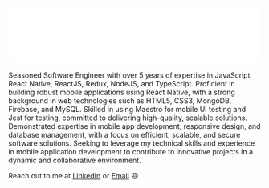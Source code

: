 ![](assets/main.svg)

Seasoned Software Engineer with over 5 years of expertise in JavaScript, React Native, ReactJS, Redux, NodeJS, and TypeScript.
Proficient in building robust mobile applications using React Native, with a strong background in web technologies such as
HTML5, CSS3, MongoDB, Firebase, and MySQL. Skilled in using Maestro for mobile UI testing and Jest for testing, committed to
delivering high-quality, scalable solutions. Demonstrated expertise in mobile app development, responsive design, and
database management, with a focus on efficient, scalable, and secure software solutions. Seeking to leverage my technical
skills and experience in mobile application development to contribute to innovative projects in a dynamic and collaborative
environment.

Reach out to me at [LinkedIn](https://www.linkedin.com/in/nouman-sakhawat-7b2189137/) or [Email](rnouman28@gmail.com) 😃
